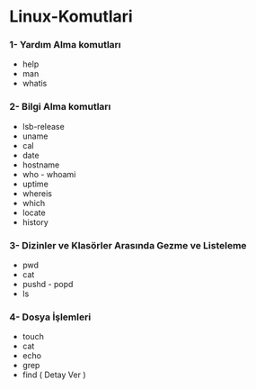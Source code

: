# Linux-Komutlari

### 1- Yardım Alma komutları 

  * help
  * man
  * whatis

### 2- Bilgi Alma komutları

  * lsb-release
  * uname
  * cal
  * date
  * hostname
  * who - whoami
  * uptime
  * whereis
  * which
  * locate
  * history

### 3- Dizinler ve Klasörler Arasında Gezme ve Listeleme

  * pwd
  * cat
  * pushd - popd
  * ls

### 4- Dosya İşlemleri

  * touch
  * cat
  * echo
  * grep 
  * find ( Detay Ver )
